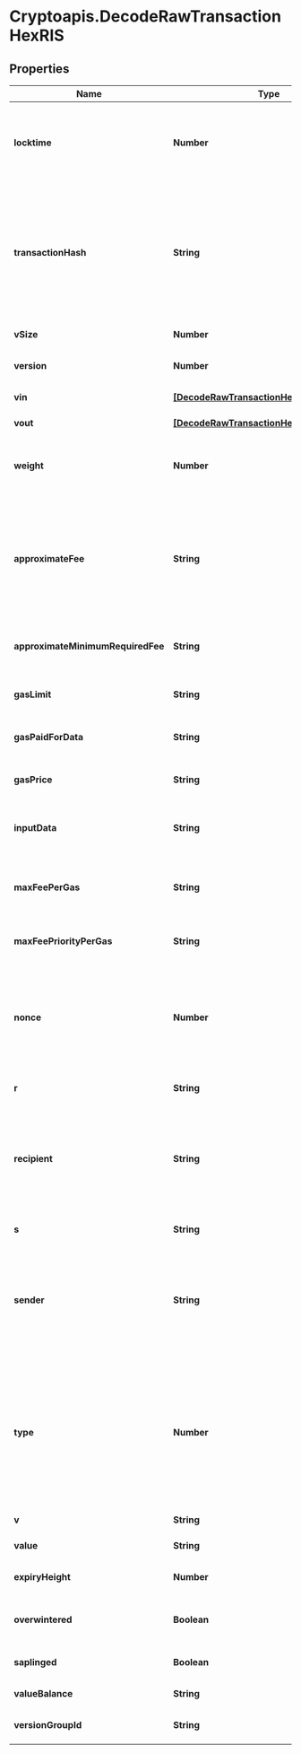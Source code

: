 # Cryptoapis.DecodeRawTransactionHexRIS

## Properties

Name | Type | Description | Notes
------------ | ------------- | ------------- | -------------
**locktime** | **Number** | Represents the locktime on the transaction on the specific blockchain, i.e. the blockheight at which the transaction is valid. | 
**transactionHash** | **String** | Represents the same as transactionId for account-based protocols like Ethereum, while it could be different in UTXO-based protocols like Bitcoin. E.g., in UTXO-based protocols hash is different from transactionId for SegWit transactions. | 
**vSize** | **Number** | Represents the virtual size of this transaction. | 
**version** | **Number** | Represents the transaction version number. | 
**vin** | [**[DecodeRawTransactionHexRISZVinInner]**](DecodeRawTransactionHexRISZVinInner.md) | Represents the Inputs of the transaction | 
**vout** | [**[DecodeRawTransactionHexRISZVoutInner]**](DecodeRawTransactionHexRISZVoutInner.md) | Represents the Inputs of the transaction | 
**weight** | **Number** | Represents the size of a block, measured in weight units and including the segwit discount. | [optional] 
**approximateFee** | **String** | Defines the approximate fee value. When isConfirmed is True - Defines the amount of the transaction fee When isConfirmed is False - For ETH-based blockchains this attribute represents the max fee value. | [optional] 
**approximateMinimumRequiredFee** | **String** | Defines the approximate minimum fee that is required for the transaction. | [optional] 
**gasLimit** | **String** | Represents the amount of gas used by this specific transaction alone. | 
**gasPaidForData** | **String** | Represents the amount of gas paid for the data in the transaction. | [optional] 
**gasPrice** | **String** | Represents the price offered to the miner to purchase this amount of gas. | [optional] 
**inputData** | **String** | Represents additional information that is required for the transaction. | [optional] 
**maxFeePerGas** | **String** | Defines the maximum amount that customer is willing to pay per unit of gas to get his transaction included in a block. | [optional] 
**maxFeePriorityPerGas** | **String** | Represents determined by the user value that is paid directly to miners. | [optional] 
**nonce** | **Number** | Represents the sequential running number for an address, starting from 0 for the first transaction. E.g., if the nonce of a transaction is 10, it would be the 11th transaction sent from the sender&#39;s address. | 
**r** | **String** | Represents output of an ECDSA signature. | [optional] 
**recipient** | **String** | The address which receives this transaction. In UTXO-based protocols like Bitcoin there could be several senders while in account-based protocols like Ethereum there is always only one recipient. | 
**s** | **String** | Represents output of an ECDSA signature. | [optional] 
**sender** | **String** | Represents the address which sends this transaction. In UTXO-based protocols like Bitcoin there could be several senders while in account-based protocols like Ethereum there is always only one sender. | 
**type** | **Number** | Specifies the transaction type as one from three options: if response returns a &#x60;\&quot;0\&quot;&#x60; it means the raw transaction includes legacy transaction data, if it is &#x60;\&quot;1\&quot;&#x60; - includes access lists for EIP2930, and if it is &#x60;\&quot;2\&quot;&#x60; - EIP1559 data. | 
**v** | **String** | Defines the the recovery id. | [optional] 
**value** | **String** | Represents the sent/received amount. | [optional] 
**expiryHeight** | **Number** | Represents a block height after which the transaction will expire. | 
**overwintered** | **Boolean** | \&quot;Overwinter\&quot; is the network upgrade for the Zcash blockchain. | 
**saplinged** | **Boolean** | Defines if the transaction includes sapling or not. | 
**valueBalance** | **String** | Defines the transaction value balance. | 
**versionGroupId** | **String** | Represents the transaction version group ID | 


